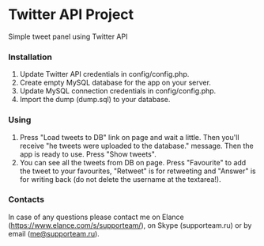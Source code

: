 # Twitter API Project

Simple tweet panel using Twitter API

### Installation

1) Update Twitter API credentials in config/config.php.
2) Create empty MySQL database for the app on your server.
3) Update MySQL connection credentials in config/config.php.
4) Import the dump (dump.sql) to your database.

### Using

1) Press "Load tweets to DB" link on page and wait a little. Then you'll receive "he tweets were uploaded to the database." message. Then the app is ready to use. Press "Show tweets".
2) You can see all the tweets from DB on page. Press "Favourite" to add the tweet to your favourites, "Retweet" is for retweeting and "Answer" is for writing back (do not delete the username at the textarea!).

### Contacts
In case of any questions please contact me on Elance (https://www.elance.com/s/supporteam/), on Skype (supporteam.ru) or by email (me@supporteam.ru).

